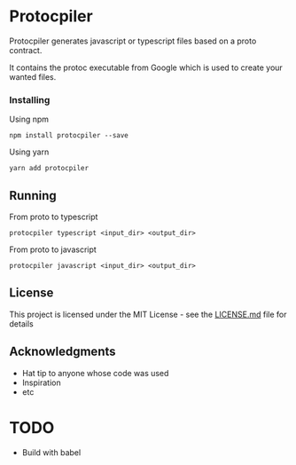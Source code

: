 # Protocpiler

Protocpiler generates javascript or typescript files based on a proto contract.

It contains the protoc executable from Google which is used to create your wanted files.

### Installing

Using npm
```
npm install protocpiler --save
```

Using yarn
```
yarn add protocpiler
```


## Running

From proto to typescript
```
protocpiler typescript <input_dir> <output_dir>
```

From proto to javascript
```
protocpiler javascript <input_dir> <output_dir>
```

## License

This project is licensed under the MIT License - see the [LICENSE.md](LICENSE.md) file for details

## Acknowledgments

* Hat tip to anyone whose code was used
* Inspiration
* etc

# TODO
 * Build with babel